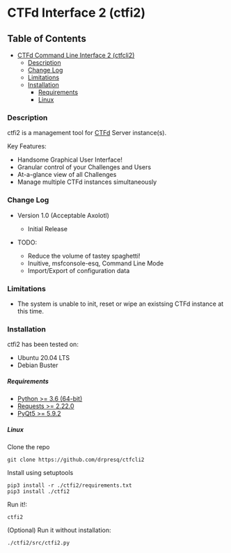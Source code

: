# CTFd Interface 2 (ctfi2)
## Table of Contents
- [CTFd Command Line Interface 2 (ctfcli2)](#CTFd-Command-Line-Interface-2-ctfcli2)
    - [Description](#description)
    - [Change Log](#change-log)
    - [Limitations](#limitations)
    - [Installation](#installation)
        - [Requirements](#requirements)
        - [Linux](#linux)

### Description
ctfi2 is a management tool for [CTFd](https://github.com/CTFd/CTFd) Server instance(s).

Key Features:
* Handsome Graphical User Interface!
* Granular control of your Challenges and Users
* At-a-glance view of all Challenges
* Manage multiple CTFd instances simultaneously

### Change Log
- Version 1.0 (Acceptable Axolotl)
    - Initial Release

- TODO:
    - Reduce the volume of tastey spaghetti!
    - Inuitive, msfconsole-esq, Command Line Mode
    - Import/Export of configuration data

### Limitations
* The system is unable to init, reset or wipe an existsing CTFd instance at this time.

### Installation
ctfi2 has been tested on:
* Ubuntu 20.04 LTS
* Debian Buster

##### Requirements
* [Python >= 3.6 (64-bit) ](https://www.python.org/downloads/release/python-360/)
* [Requests >= 2.22.0](https://requests.readthedocs.io/en/master/)
* [PyQt5 >= 5.9.2](https://pypi.org/project/PyQt5/)

##### Linux
Clone the repo 
```  
git clone https://github.com/drpresq/ctfcli2
```
Install using setuptools
```
pip3 install -r ./ctfi2/requirements.txt 
pip3 install ./ctfi2
```

Run it!:
```
ctfi2
```

(Optional) Run it without installation:
```
./ctfi2/src/ctfi2.py
```


